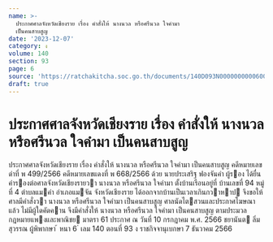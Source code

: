 ```yaml
---
name: >-
  ประกาศศาลจังหวัดเชียงราย เรื่อง คำสั่งให้ นางนวล หรือศรีนวล ใจคำมา
  เป็นคนสาบสูญ
date: '2023-12-07'
category: ง
volume: 140
section: 93
page: 6
source: 'https://ratchakitcha.soc.go.th/documents/140D093N0000000000600.pdf'
draft: true
---
```


# ประกาศศาลจังหวัดเชียงราย เรื่อง คำสั่งให้ นางนวล หรือศรีนวล ใจคำมา เป็นคนสาบสูญ

ประกาศศาลจังหวัดเชียงราย เรื่อง คําสั่งให้ นางนวล หรือศรีนวล ใจคํามา เป็นคนสาบสูญ คดีหมายเลขดําที่ พ 499/2566 คดีหมายเลขแดงที่ พ 668/2566 ด้วย นายประเสริฐ ฟองจันคํา ผู้รอง ได้ยื่นคํารองต่อศาลจังหวัดเชียงรายวา นางนวล หรือศรีนวล ใจคํามา ตั้งบ้านเรือนอยู่ที่ บ้านเลขที่ 94 หมู่ที่ 4 ตําบลแมคํา อําเภอแมจัน จังหวัดเชียงราย ได้ออกจากบ้านเป็นเวลาเกินกวาหาป จึงขอให้ศาลมีคําสั่งวา นางนวล หรือศรีนวล ใจคํามา เป็นคนสาบสูญ ศาลนัดไตสวนและประกาศโฆษณาแล้ว ไม่มีผู้ใดคัดคาน จึงมีคําสั่งให้ นางนวล หรือศรีนวล ใจคํามา เป็นคนสาบสูญ ตามประมวลกฎหมายแพงและพาณิชย มาตรา 61 ประกาศ ณ วันที่ 10 กรกฎาคม พ.ศ. 2566 ชยานันต ลิ่มสุวรรณ ผู้พิพากษา ้ หนา 6 ่ เลม 140 ตอนที่ 93 ง ราชกิจจานุเบกษา 7 ธันวาคม 2566
